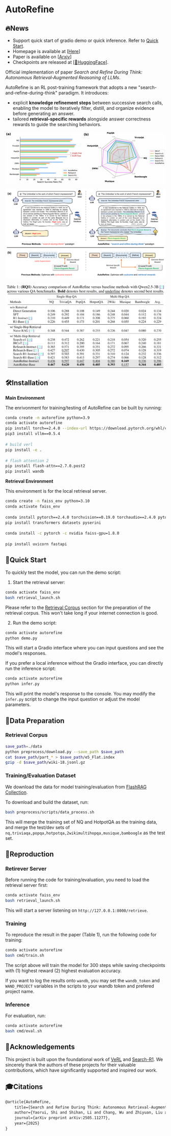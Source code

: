 # AutoRefine

## 🔥News

- Support quick start of gradio demo or quick inference. Refer to [Quick Start](#quick-start).
- Homepage is available at \[[Here](https://syr-cn.github.io/AutoRefine/)\]
- Paper is available on \[[Arxiv](https://www.arxiv.org/pdf/2505.11277)\]
- Checkpoints are released at \[[🤗HuggingFace](https://huggingface.co/yrshi/AutoRefine-Qwen2.5-3B-Base)\].


Official implementation of paper *Search and Refine During Think: Autonomous Retrieval‑Augmented Reasoning of LLMs*.

AutoRefine is an RL post-training framework that adopts a new "search-and-refine-during-think" paradigm. It introduces:
- explicit **knowledge refinement steps** between successive search calls, enabling the model to iteratively filter, distill, and organize evidence before generating an answer.
- tailored **retrieval-specific rewards** alongside answer correctness rewards to guide the searching behaviors.

![Innovations](assets/radar_plot.jpg)

![Innovations](assets/innovations.jpg)

![Main Results](assets/main_results.jpg)


## 🛠️Installation

**Main Environment**

The enrivonment for training/testing of AutoRefine can be built by running:

```bash
conda create -n autorefine python=3.9
conda activate autorefine
pip install torch==2.4.0 --index-url https://download.pytorch.org/whl/cu121
pip3 install vllm==0.5.4

# build verl
pip install -e .

# flash attention 2
pip install flash-attn==2.7.0.post2
pip install wandb
```

**Retrieval Environment**

This environment is for the local retrieval server.

```bash
conda create -n faiss_env python=3.10
conda activate faiss_env

conda install pytorch==2.4.0 torchvision==0.19.0 torchaudio==2.4.0 pytorch-cuda=12.1 -c pytorch -c nvidia
pip install transformers datasets pyserini

conda install -c pytorch -c nvidia faiss-gpu=1.8.0

pip install uvicorn fastapi
```

## 💫Quick Start

To quickly test the model, you can run the demo script:

1. Start the retrieval server:
```bash
conda activate faiss_env
bash retrieval_launch.sh
```
Please refer to the [Retrieval Corpus](#retrieval-corpus) section for the preparation of the retrieval corpus.
This won't take long if your internet connection is good.

2. Run the demo script:
```bash
conda activate autorefine
python demo.py
```
This will start a Gradio interface where you can input questions and see the model's responses.

If you prefer a local inference without the Gradio interface, you can directly run the inference script:
```bash
conda activate autorefine
python infer.py
```
This will print the model's response to the console. You may modify the `infer.py` script to change the input question or adjust the model parameters.

## 📂Data Preparation

### Retrieval Corpus

```bash
save_path=./data
python preprocess/download.py --save_path $save_path
cat $save_path/part_* > $save_path/e5_Flat.index
gzip -d $save_path/wiki-18.jsonl.gz
```

### Training/Evaluation Dataset

We download the data for model training/evaluation from [FlashRAG Collection](https://huggingface.co/datasets/RUC-NLPIR/FlashRAG_datasets).

To download and build the dataset, run:
```bash
bash preprocess/scripts/data_process.sh
```
This will merge the training set of NQ and HotpotQA as the training data, and merge the test/dev sets of `nq,triviaqa,popqa,hotpotqa,2wikimultihopqa,musique,bamboogle` as the test set.

## 🚀Reproduction

### Retirever Server

Before running the code for training/evaluation, you need to load the retrieval server first:
```bash
conda activate faiss_env
bash retrieval_launch.sh
```
This will start a server listening on `http://127.0.0.1:8000/retrieve`.

### Training

To reproduce the result in the paper (Table 1), run the following code for training:
```bash
conda activate autorefine
bash cmd/train.sh
```
The script above will train the model for 300 steps while saving checkpoints with (1) highest reward (2) highest evaluation accuracy.

If you want to log the results onto `wandb`, you may set the `wandb_token` and `WAND_PROJECT` variables in the scripts to your wandb token and prefered project name.

### Inference

For evaluation, run:
```bash
conda activate autorefine
bash cmd/eval.sh
```

## 🙏Acknowledgements

This project is built upon the foundational work of [VeRL](https://github.com/volcengine/verl) and [Search-R1](https://github.com/PeterGriffinJin/Search-R1).
We sincerely thank the authors of these projects for their valuable contributions, which have significantly supported and inspired our work.

## 🎓Citations

```latex
@article{AutoRefine,
    title={Search and Refine During Think: Autonomous Retrieval-Augmented Reasoning of LLMs},
    author={Yaorui, Shi and Shihan, Li and Chang, Wu and Zhiyuan, Liu and Junfeng, Fang and Hengxing, Cai and An, Zhang and Xiang, Wang},
    journal={arXiv preprint arXiv:2505.11277},
    year={2025}
}
```
